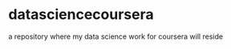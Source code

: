datasciencecoursera
===================

a repository where my data science work for coursera will reside

